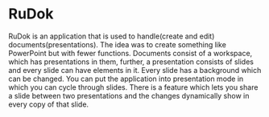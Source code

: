 # RuDok
RuDok is an application that is used to handle(create and edit) documents(presentations). The idea was to create something like PowerPoint but with fewer functions. Documents consist of a workspace, which has presentations in them, further, a presentation consists of slides and every slide can have elements in it. Every slide has a background which can be changed. You can put the application into presentation mode in which you can cycle through slides. There is a feature which lets you share a slide between two presentations and the changes dynamically show in every copy of that slide.
